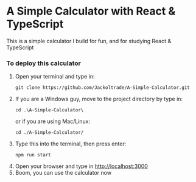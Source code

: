 # A Simple Calculator with React & TypeScript
This is a simple calculator I build for fun, and for studying React & TypeScript

### To deploy this calculator 
1. Open your terminal and type in:
    ```
    git clone https://github.com/Jackoltrade/A-Simple-Calculator.git
    ```
2. If you are a Windows guy, move to the project directory by type in: 
    ```
    cd .\A-Simple-Calculator\
    ```
    or if you are using Mac/Linux:
    ```
    cd ./A-Simple-Calculator/
    ```
3. Type this into the terminal, then press enter:
    ```
    npm run start
    ```
4. Open your browser and type in [http://localhost:3000](http://localhost:3000)
5. Boom, you can use the calculator now
